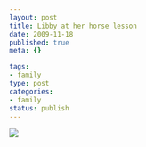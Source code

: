 ```yaml
--- 
layout: post
title: Libby at her horse lesson
date: 2009-11-18
published: true
meta: {}

tags: 
- family
type: post
categories: 
- family
status: publish
---
```



[![](http://media.eick.us/2009/11/p_800_600_BD767A76-945D-4C79-AD81-D828840DE993.jpeg)](http://media.eick.us/2009/11/p_800_600_BD767A76-945D-4C79-AD81-D828840DE993.jpeg)

